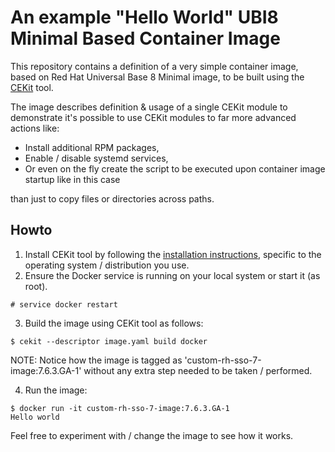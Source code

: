 # An example "Hello World" UBI8 Minimal Based Container Image

This repository contains a definition of a very simple container image,
based on Red Hat Universal Base 8 Minimal image, to be built using
the [CEKit](https://cekit.io/) tool.

The image describes definition & usage of a single CEKit module to
demonstrate it's possible to use CEKit modules to far more advanced
actions like:

* Install additional RPM packages,
* Enable / disable systemd services,
* Or even on the fly create the script to be executed upon container
  image startup like in this case

than just to copy files or directories across paths.

## Howto

1. Install CEKit tool by following the [installation instructions](https://docs.cekit.io/en/latest/handbook/installation/instructions.html),
   specific to the operating system / distribution you use.
2. Ensure the Docker service is running on your local system or start it (as root).
```
# service docker restart
```
3. Build the image using CEKit tool as follows:
```
$ cekit --descriptor image.yaml build docker
```

NOTE: Notice how the image is tagged as 'custom-rh-sso-7-image:7.6.3.GA-1'
      without any extra step needed to be taken / performed.

4. Run the image:
```
$ docker run -it custom-rh-sso-7-image:7.6.3.GA-1
Hello world
```

Feel free to experiment with / change the image to see how it works.
